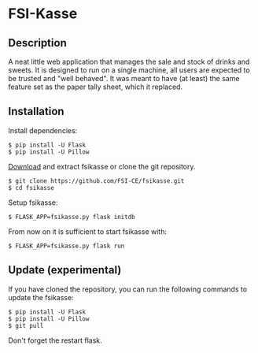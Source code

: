 # FSI-Kasse

## Description

A neat little web application that manages the sale and stock of drinks and sweets. It is designed to run on a single machine, all users are expected to be trusted and "well behaved". It was meant to have (at least) the same feature set as the paper tally sheet, which it replaced.

## Installation

Install dependencies:

    $ pip install -U Flask
    $ pip install -U Pillow

[Download](https://github.com/FSI-CE/fsikasse/archive/master.zip) and extract fsikasse or clone the git repository.

    $ git clone https://github.com/FSI-CE/fsikasse.git
    $ cd fsikasse

Setup fsikasse:

    $ FLASK_APP=fsikasse.py flask initdb

From now on it is sufficient to start fsikasse with:

    $ FLASK_APP=fsikasse.py flask run

## Update (experimental)

If you have cloned the repository, you can run the following commands to update the fsikasse:

    $ pip install -U Flask
    $ pip install -U Pillow
    $ git pull

Don't forget the restart flask.
